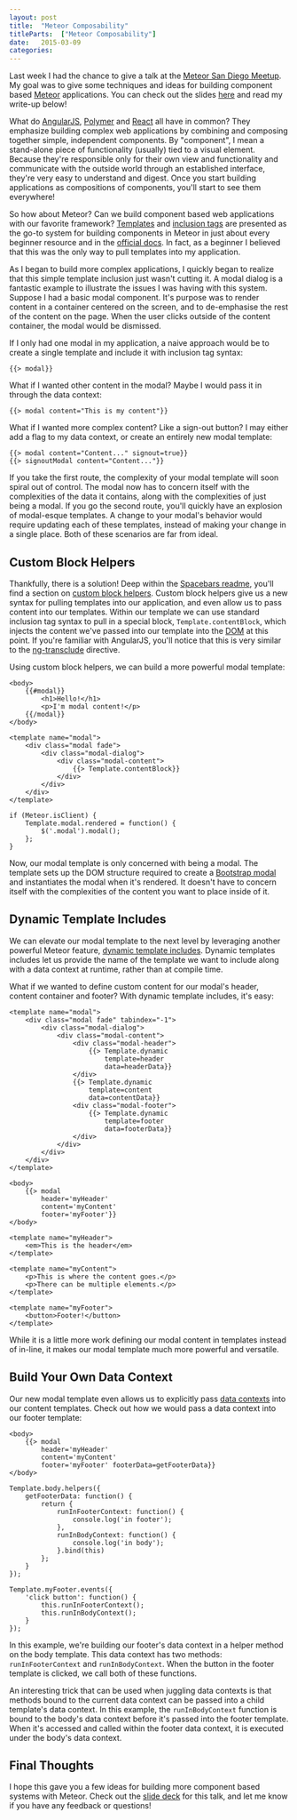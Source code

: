 ```yaml
---
layout: post
title:  "Meteor Composability"
titleParts:  ["Meteor Composability"]
date:   2015-03-09
categories:
---
```


Last week I had the chance to give a talk at the [Meteor San Diego Meetup](http://www.meetup.com/Meteor-San-Diego/events/220311939/). My goal was to give some techniques and ideas for building component based [Meteor](https://www.meteor.com/) applications. You can check out the slides [here](http://www.1pxsolidtomato.com/meteor-composability/#/) and read my write-up below!

What do [AngularJS](https://angularjs.org/), [Polymer](https://www.polymer-project.org/) and [React](http://facebook.github.io/react/) all have in common? They emphasize building complex web applications by combining and composing together simple, independent components. By "component", I mean a stand-alone piece of functionality (usually) tied to a visual element. Because they're responsible only for their own view and functionality and communicate with the outside world through an established interface, they're very easy to understand and digest. Once you start building applications as compositions of components, you'll start to see them everywhere!

So how about Meteor? Can we build component based web applications with our favorite framework? [Templates](http://docs.meteor.com/#/full/templates_api) and [inclusion tags](https://github.com/meteor/meteor/blob/devel/packages/spacebars/README.md#inclusion-tags) are presented as the go-to system for building components in Meteor in just about every beginner resource and in the [official docs](http://docs.meteor.com/#/full/quickstart). In fact, as a beginner I believed that this was the only way to pull templates into my application.

As I began to build more complex applications, I quickly began to realize that this simple template inclusion just wasn't cutting it. A modal dialog is a fantastic example to illustrate the issues I was having with this system. Suppose I had a basic modal component. It's purpose was to render content in a container centered on the screen, and to de-emphasise the rest of the content on the page. When the user clicks outside of the content container, the modal would be dismissed.

If I only had one modal in my application, a naive approach would be to create a single template and include it with inclusion tag syntax:

<pre class="language-javascript"><code class="language-javascript">&#123;&#123;&gt; modal&#125;&#125;
</code></pre>

What if I wanted other content in the modal? Maybe I would pass it in through the data context:

<pre class="language-javascript"><code class="language-javascript">&#123;&#123;&gt; modal content="This is my content"&#125;&#125;
</code></pre>

What if I wanted more complex content? Like a sign-out button? I may either add a flag to my data context, or create an entirely new modal template:

<pre class="language-javascript"><code class="language-javascript">&#123;&#123;&gt; modal content="Content..." signout=true&#125;&#125;
&#123;&#123;&gt; signoutModal content="Content..."&#125;&#125;
</code></pre>

If you take the first route, the complexity of your modal template will soon spiral out of control. The modal now has to concern itself with the complexities of the data it contains, along with the complexities of just being a modal. If you go the second route, you'll quickly have an explosion of modal-esque templates. A change to your modal's behavior would require updating each of these templates, instead of making your change in a single place. Both of these scenarios are far from ideal.

## Custom Block Helpers

Thankfully, there is a solution! Deep within the [Spacebars readme](https://github.com/meteor/meteor/blob/devel/packages/spacebars/README.md), you'll find a section on [custom block helpers](https://github.com/meteor/meteor/blob/devel/packages/spacebars/README.md#custom-block-helpers). Custom block helpers give us a new syntax for pulling templates into our application, and even allow us to pass content into our templates. Within our template we can use standard inclusion tag syntax to pull in a special block, <code class="language-javascript">Template.contentBlock</code>, which injects the content we've passed into our template into the [DOM](https://developer.mozilla.org/en-US/docs/Web/API/Document_Object_Model) at this point. If you're familiar with AngularJS, you'll notice that this is very similar to the [ng-transclude](https://docs.angularjs.org/api/ng/directive/ngTransclude) directive.

Using custom block helpers, we can build a more powerful modal template:

<pre class="language-markup"><code class="language-markup">&lt;body&gt;
    &#123;&#123;#modal&#125;&#125;
        &lt;h1&gt;Hello!&lt;/h1&gt;
        &lt;p&gt;I'm modal content!&lt;/p&gt;
    &#123;&#123;/modal&#125;&#125;
&lt;/body&gt;

&lt;template name="modal"&gt;
    &lt;div class="modal fade"&gt;
        &lt;div class="modal-dialog"&gt;
            &lt;div class="modal-content"&gt;
                &#123;&#123;&gt; Template.contentBlock&#125;&#125;
            &lt;/div&gt;
        &lt;/div&gt;
    &lt;/div&gt;
&lt;/template&gt;
</code></pre>

<pre class="language-javascript"><code class="language-javascript">if (Meteor.isClient) {
    Template.modal.rendered = function() {
        $('.modal').modal();
    };
}
</code></pre>

Now, our modal template is only concerned with being a modal. The template sets up the DOM structure required to create a [Bootstrap modal](http://getbootstrap.com/javascript/#modals) and instantiates the modal when it's rendered. It doesn't have to concern itself with the complexities of the content you want to place inside of it.

## Dynamic Template Includes

We can elevate our modal template to the next level by leveraging another powerful Meteor feature, [dynamic template includes](https://www.discovermeteor.com/blog/blaze-dynamic-template-includes/). Dynamic templates includes let us provide the name of the template we want to include along with a data context at runtime, rather than at compile time.

What if we wanted to define custom content for our modal's header, content container and footer? With dynamic template includes, it's easy:

<pre class="language-markup"><code class="language-markup">&lt;template name="modal"&gt;
    &lt;div class="modal fade" tabindex="-1"&gt;
        &lt;div class="modal-dialog"&gt;
            &lt;div class="modal-content"&gt;
                &lt;div class="modal-header"&gt;
                    &#123;&#123;&gt; Template.dynamic
                        template=header
                        data=headerData&#125;&#125;
                &lt;/div&gt;
                &#123;&#123;&gt; Template.dynamic
                    template=content
                    data=contentData&#125;&#125;
                &lt;div class="modal-footer"&gt;
                    &#123;&#123;&gt; Template.dynamic
                        template=footer
                        data=footerData&#125;&#125;
                &lt;/div&gt;
            &lt;/div&gt;
        &lt;/div&gt;
    &lt;/div&gt;
&lt;/template&gt;
</code></pre>

<pre class="language-markup"><code class="language-markup">&lt;body&gt;
    &#123;&#123;&gt; modal
        header='myHeader'
        content='myContent'
        footer='myFooter'&#125;&#125;
&lt;/body&gt;

&lt;template name="myHeader"&gt;
    &lt;em&gt;This is the header&lt;/em&gt;
&lt;/template&gt;

&lt;template name="myContent"&gt;
    &lt;p&gt;This is where the content goes.&lt;/p&gt;
    &lt;p&gt;There can be multiple elements.&lt;/p&gt;
&lt;/template&gt;

&lt;template name="myFooter"&gt;
    &lt;button&gt;Footer!&lt;/button&gt;
&lt;/template&gt;
</code></pre>

While it is a little more work defining our modal content in templates instead of in-line, it makes our modal template much more powerful and versatile.

## Build Your Own Data Context

Our new modal template even allows us to explicitly pass [data contexts](https://www.discovermeteor.com/blog/a-guide-to-meteor-templates-data-contexts/) into our content templates. Check out how we would pass a data context into our footer template:

<pre class="language-markup"><code class="language-markup">&lt;body&gt;
    &#123;&#123;&gt; modal
        header='myHeader'
        content='myContent'
        footer='myFooter' footerData=getFooterData&#125;&#125;
&lt;/body&gt;
</code></pre>

<pre class="language-javascript"><code class="language-javascript">Template.body.helpers({
    getFooterData: function() {
        return {
            runInFooterContext: function() {
                console.log('in footer');
            },
            runInBodyContext: function() {
                console.log('in body');
            }.bind(this)
        };
    }
});

Template.myFooter.events({
    'click button': function() {
        this.runInFooterContext();
        this.runInBodyContext();
    }
});
</code></pre>

In this example, we're building our footer's data context in a helper method on the body template. This data context has two methods: <code class="language-javascript">runInFooterContext</code> and <code class="language-javascript">runInBodyContext</code>. When the button in the footer template is clicked, we call both of these functions.

An interesting trick that can be used when juggling data contexts is that methods bound to the current data context can be passed into a child template's data context. In this example, the <code class="language-javascript">runInBodyContext</code> function is bound to the body's data context before it's passed into the footer template. When it's accessed and called within the footer data context, it is executed under the body's data context.

## Final Thoughts

I hope this gave you a few ideas for building more component based systems with Meteor. Check out the [slide deck](http://www.1pxsolidtomato.com/meteor-composability/#/7/2) for this talk, and let me know if you have any feedback or questions!
